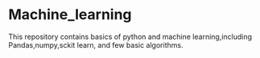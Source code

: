 # Machine_learning
This repository contains basics of python and machine learning,including Pandas,numpy,sckit learn, and few basic algorithms.
